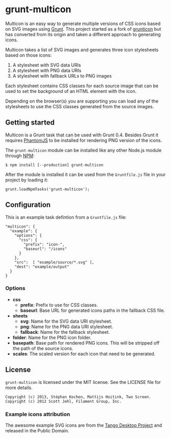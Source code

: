 # grunt-multicon

Multicon is an easy way to generate multiple versions of CSS icons based on SVG images using [Grunt](http://gruntjs.com).
This project started as a fork of [grunticon](https://github.com/filamentgroup/grunticon) but has converted from its origin and taken a different approach to generating icons.

Multicon takes a list of SVG images and generates three icon stylesheets based
on those icons:

  1. A stylesheet with SVG data URIs
  2. A stylesheet with PNG data URIs
  3. A stylesheet with fallback URLs to PNG images

Each stylesheet contains CSS classes for each source image that can be used to
set the background of an HTML element with the icon.

Depending on the browser(s) you are supporting you can load any of the
stylesheets to use the CSS classes generated from the source images.

## Getting started

Multicon is a Grunt task that can be used with Grunt 0.4. Besides Grunt it requires [PhantomJS](http://phantomjs.org/) to be installed for rendering PNG version of the icons.

The `grunt-multicon` module can be installed like any other Node.js module through [NPM](http://npmjs.org):

```
$ npm install [--production] grunt-multicon
```

After the module is installed it can be used from the `Gruntfile.js` file in your project by loading it:

```
grunt.loadNpmTasks('grunt-multicon');
```

## Configuration

This is an example task defintion from a `Gruntfile.js` file:
```
"multicon": {
  "example": {
    "options": {
      "css": {
        "prefix": "icon-",
        "baseurl": "/icons"
      }
    },
    "src":  [ "example/source/*.svg" ],
    "dest": "example/output"
  }
}
```

### Options

  - **css**
    - **prefix**: Prefix to use for CSS classes.
    - **baseurl**: Base URL for generated icons paths in the fallback CSS file.
  - **sheets**
    - **svg**: Name for the SVG data URI stylesheet.
    - **png**: Name for the PNG data URI stylesheet.
    - **fallback**: Name for the fallback stylesheet.
  - **folder**: Name for the PNG icon folder.
  - **basepath**: Base path for rendered PNG icons. This will be stripped off the path of the source icons.
  - **scales**: The scaled version for each icon that need to be generated.

## License

`grunt-multicon` is licensed under the MIT license. See the LICENSE file for more details.

    Copyright (c) 2013, Stéphan Kochen, Mattijs Hoitink, Two Screen.
    Copyright (c) 2012 Scott Jehl, Filament Group, Inc.


### Example icons attribution

The awesome example SVG icons are from the [Tango Desktop Project](http://tango.freedesktop.org/) and released in the Public Domain.
